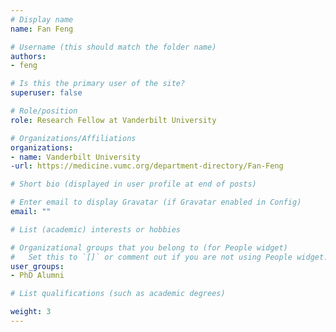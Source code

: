 ```yaml
---
# Display name
name: Fan Feng

# Username (this should match the folder name)
authors:
- feng

# Is this the primary user of the site?
superuser: false

# Role/position
role: Research Fellow at Vanderbilt University

# Organizations/Affiliations
organizations:
- name: Vanderbilt University
-url: https://medicine.vumc.org/department-directory/Fan-Feng

# Short bio (displayed in user profile at end of posts)

# Enter email to display Gravatar (if Gravatar enabled in Config)
email: ""

# List (academic) interests or hobbies

# Organizational groups that you belong to (for People widget)
#   Set this to `[]` or comment out if you are not using People widget.
user_groups: 
- PhD Alumni

# List qualifications (such as academic degrees)

weight: 3
---
```

